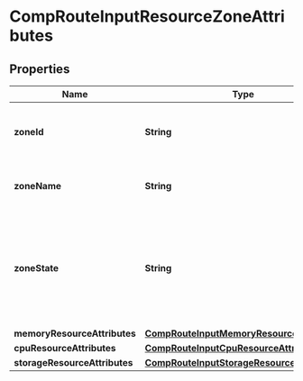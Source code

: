 
# CompRouteInputResourceZoneAttributes

## Properties
Name | Type | Description | Notes
------------ | ------------- | ------------- | -------------
**zoneId** | **String** | The identifier of the Resource Zone. | 
**zoneName** | **String** | The name of the Resource Zone. | 
**zoneState** | **String** | Information about the current state of the Resource Zone, e.g. if the Resource Zone is available. | 
**memoryResourceAttributes** | [**CompRouteInputMemoryResourceAttributes**](CompRouteInputMemoryResourceAttributes.md) |  | 
**cpuResourceAttributes** | [**CompRouteInputCpuResourceAttributes**](CompRouteInputCpuResourceAttributes.md) |  | 
**storageResourceAttributes** | [**CompRouteInputStorageResourceAttributes**](CompRouteInputStorageResourceAttributes.md) |  | 



